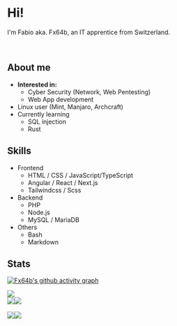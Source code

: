 # Hi!
I'm Fabio aka. Fx64b, an IT apprentice from Switzerland.

<br>

## About me
- **Interested in:**
  - Cyber Security (Network, Web Pentesting)
  - Web App development
- Linux user (Mint, Manjaro, Archcraft)
- Currently learning
  - SQL injection 
  - Rust


## Skills
- Frontend
  - HTML / CSS / JavaScript/TypeScript
  - Angular / React / Next.js
  - Tailwindcss / Scss
- Backend
  - PHP
  - Node.js
  - MySQL / MariaDB
- Others
  - Bash
  - Markdown  

## Stats

[![Fx64b's github activity graph](https://github-readme-activity-graph.cyclic.app/graph?username=Fx64b&theme=github-compact)](https://github.com/ashutosh00710/github-readme-activity-graph)

<img src="https://github-readme-stats.vercel.app/api/wakatime?username=Fx64b&api_domain=wakapi.dev&bg_color=1A202C&title_color=2F855A&icon_color=2F855A&text_color=ffffff&custom_title=Wakapi%20Stats&layout=compact" />
<div style="display: flex; flex-direction: row;">
  <img src="https://img.shields.io/endpoint?url=https://wakapi.dev/api/compat/shields/v1/Fx64b/interval:today&style=flat-square&color=2F855A&label=today" />
  <img src="https://img.shields.io/endpoint?url=https://wakapi.dev/api/compat/shields/v1/Fx64b/interval:30_days&style=flat-square&color=2F855A&label=last 30d" />
</div>
<br>
<div style="display: flex; flex-direction: row;">
  <img src="https://github-readme-stats.vercel.app/api?username=fx64b&count_private=true&theme=dark" />
  <img src="https://github-readme-stats.vercel.app/api/top-langs/?username=fx64b&theme=dark&layout=compact" />
</div>

